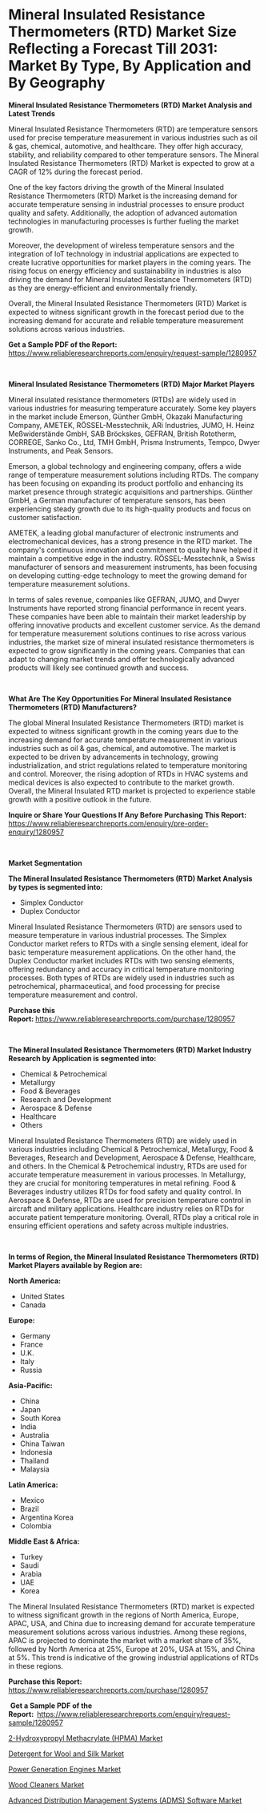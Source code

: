 <p><h1>Mineral Insulated Resistance Thermometers (RTD) Market Size Reflecting a Forecast Till 2031: Market By Type, By Application and By Geography</h1></p><p><strong>Mineral Insulated Resistance Thermometers (RTD) Market Analysis and Latest Trends</strong></p>
<p><p>Mineral Insulated Resistance Thermometers (RTD) are temperature sensors used for precise temperature measurement in various industries such as oil & gas, chemical, automotive, and healthcare. They offer high accuracy, stability, and reliability compared to other temperature sensors. The Mineral Insulated Resistance Thermometers (RTD) Market is expected to grow at a CAGR of 12% during the forecast period.</p><p>One of the key factors driving the growth of the Mineral Insulated Resistance Thermometers (RTD) Market is the increasing demand for accurate temperature sensing in industrial processes to ensure product quality and safety. Additionally, the adoption of advanced automation technologies in manufacturing processes is further fueling the market growth.</p><p>Moreover, the development of wireless temperature sensors and the integration of IoT technology in industrial applications are expected to create lucrative opportunities for market players in the coming years. The rising focus on energy efficiency and sustainability in industries is also driving the demand for Mineral Insulated Resistance Thermometers (RTD) as they are energy-efficient and environmentally friendly.</p><p>Overall, the Mineral Insulated Resistance Thermometers (RTD) Market is expected to witness significant growth in the forecast period due to the increasing demand for accurate and reliable temperature measurement solutions across various industries.</p></p>
<p><strong>Get a Sample PDF of the Report:&nbsp;</strong> <a href="https://www.reliableresearchreports.com/enquiry/request-sample/1280957">https://www.reliableresearchreports.com/enquiry/request-sample/1280957</a></p>
<p>&nbsp;</p>
<p><strong>Mineral Insulated Resistance Thermometers (RTD) Major Market Players</strong></p>
<p><p>Mineral insulated resistance thermometers (RTDs) are widely used in various industries for measuring temperature accurately. Some key players in the market include Emerson, Günther GmbH, Okazaki Manufacturing Company, AMETEK, RÖSSEL-Messtechnik, ARi Industries, JUMO, H. Heinz Meßwiderstände GmbH, SAB Bröckskes, GEFRAN, British Rototherm, CORREGE, Sanko Co., Ltd, TMH GmbH, Prisma Instruments, Tempco, Dwyer Instruments, and Peak Sensors.</p><p>Emerson, a global technology and engineering company, offers a wide range of temperature measurement solutions including RTDs. The company has been focusing on expanding its product portfolio and enhancing its market presence through strategic acquisitions and partnerships. Günther GmbH, a German manufacturer of temperature sensors, has been experiencing steady growth due to its high-quality products and focus on customer satisfaction.</p><p>AMETEK, a leading global manufacturer of electronic instruments and electromechanical devices, has a strong presence in the RTD market. The company's continuous innovation and commitment to quality have helped it maintain a competitive edge in the industry. RÖSSEL-Messtechnik, a Swiss manufacturer of sensors and measurement instruments, has been focusing on developing cutting-edge technology to meet the growing demand for temperature measurement solutions.</p><p>In terms of sales revenue, companies like GEFRAN, JUMO, and Dwyer Instruments have reported strong financial performance in recent years. These companies have been able to maintain their market leadership by offering innovative products and excellent customer service. As the demand for temperature measurement solutions continues to rise across various industries, the market size of mineral insulated resistance thermometers is expected to grow significantly in the coming years. Companies that can adapt to changing market trends and offer technologically advanced products will likely see continued growth and success.</p></p>
<p>&nbsp;</p>
<p><strong>What Are The Key Opportunities For Mineral Insulated Resistance Thermometers (RTD) Manufacturers?</strong></p>
<p><p>The global Mineral Insulated Resistance Thermometers (RTD) market is expected to witness significant growth in the coming years due to the increasing demand for accurate temperature measurement in various industries such as oil & gas, chemical, and automotive. The market is expected to be driven by advancements in technology, growing industrialization, and strict regulations related to temperature monitoring and control. Moreover, the rising adoption of RTDs in HVAC systems and medical devices is also expected to contribute to the market growth. Overall, the Mineral Insulated RTD market is projected to experience stable growth with a positive outlook in the future.</p></p>
<p><strong>Inquire or Share Your Questions If Any Before Purchasing This Report:</strong> <a href="https://www.reliableresearchreports.com/enquiry/pre-order-enquiry/1280957">https://www.reliableresearchreports.com/enquiry/pre-order-enquiry/1280957</a></p>
<p>&nbsp;</p>
<p><strong>Market Segmentation</strong></p>
<p><strong>The Mineral Insulated Resistance Thermometers (RTD) Market Analysis by types is segmented into:</strong></p>
<p><ul><li>Simplex Conductor</li><li>Duplex Conductor</li></ul></p>
<p><p>Mineral Insulated Resistance Thermometers (RTD) are sensors used to measure temperature in various industrial processes. The Simplex Conductor market refers to RTDs with a single sensing element, ideal for basic temperature measurement applications. On the other hand, the Duplex Conductor market includes RTDs with two sensing elements, offering redundancy and accuracy in critical temperature monitoring processes. Both types of RTDs are widely used in industries such as petrochemical, pharmaceutical, and food processing for precise temperature measurement and control.</p></p>
<p><strong>Purchase this Report:&nbsp;</strong><a href="https://www.reliableresearchreports.com/purchase/1280957">https://www.reliableresearchreports.com/purchase/1280957</a></p>
<p>&nbsp;</p>
<p><strong>The Mineral Insulated Resistance Thermometers (RTD) Market Industry Research by Application is segmented into:</strong></p>
<p><ul><li>Chemical & Petrochemical</li><li>Metallurgy</li><li>Food & Beverages</li><li>Research and Development</li><li>Aerospace & Defense</li><li>Healthcare</li><li>Others</li></ul></p>
<p><p>Mineral Insulated Resistance Thermometers (RTD) are widely used in various industries including Chemical & Petrochemical, Metallurgy, Food & Beverages, Research and Development, Aerospace & Defense, Healthcare, and others. In the Chemical & Petrochemical industry, RTDs are used for accurate temperature measurement in various processes. In Metallurgy, they are crucial for monitoring temperatures in metal refining. Food & Beverages industry utilizes RTDs for food safety and quality control. In Aerospace & Defense, RTDs are used for precision temperature control in aircraft and military applications. Healthcare industry relies on RTDs for accurate patient temperature monitoring. Overall, RTDs play a critical role in ensuring efficient operations and safety across multiple industries.</p></p>
<p>&nbsp;</p>
<p><strong>In terms of Region, the Mineral Insulated Resistance Thermometers (RTD) Market Players available by Region are:</strong></p>
<p>
    <p> <strong> North America: </strong>
        <ul>
            <li>United States</li>
            <li>Canada</li>
        </ul>
        </p> 
    <p> <strong> Europe: </strong>
        <ul>
            <li>Germany</li>
            <li>France</li>
            <li>U.K.</li>
            <li>Italy</li>
            <li>Russia</li>
        </ul>
        </p> 
    <p> <strong> Asia-Pacific: </strong>
        <ul>
            <li>China</li>
            <li>Japan</li>
            <li>South Korea</li>
            <li>India</li>
            <li>Australia</li>
            <li>China Taiwan</li>
            <li>Indonesia</li>
            <li>Thailand</li>
            <li>Malaysia</li>
        </ul>
        </p> 
    <p> <strong> Latin America: </strong>
        <ul>
            <li>Mexico</li>
            <li>Brazil</li>
            <li>Argentina Korea</li>
            <li>Colombia</li>
        </ul>
        </p> 
    <p> <strong> Middle East & Africa: </strong>
        <ul>
            <li>Turkey</li>
            <li>Saudi</li>
            <li>Arabia</li>
            <li>UAE</li>
            <li>Korea</li>
        </ul>
    </p>
    </p>
<p><p>The Mineral Insulated Resistance Thermometers (RTD) market is expected to witness significant growth in the regions of North America, Europe, APAC, USA, and China due to increasing demand for accurate temperature measurement solutions across various industries. Among these regions, APAC is projected to dominate the market with a market share of 35%, followed by North America at 25%, Europe at 20%, USA at 15%, and China at 5%. This trend is indicative of the growing industrial applications of RTDs in these regions.</p></p>
<p><strong>Purchase this Report: </strong><a href="https://www.reliableresearchreports.com/purchase/1280957">https://www.reliableresearchreports.com/purchase/1280957</a></p>
<p>&nbsp;<strong>Get a Sample PDF of the Report:&nbsp;&nbsp;</strong><a href="https://www.reliableresearchreports.com/enquiry/request-sample/1280957">https://www.reliableresearchreports.com/enquiry/request-sample/1280957</a></p>
<p><strong></strong></p>
<p><p><a href="https://github.com/pizolina/Market-Research-Report-List-3/blob/main/2-hydroxypropyl-methacrylate-hpma-market.md">2-Hydroxypropyl Methacrylate (HPMA) Market</a></p><p><a href="https://medium.com/@karenglover656/detergent-for-wool-and-silk-market-research-report-its-history-and-forecast-2024-to-2031-203037894d38">Detergent for Wool and Silk Market</a></p><p><a href="https://medium.com/p/b25f9c3df674/edit">Power Generation Engines Market</a></p><p><a href="https://medium.com/@karenglover656/wood-cleaners-market-insight-market-trends-growth-forecasted-from-2024-to-2031-d7ac11f15254">Wood Cleaners Market</a></p><p><a href="https://github.com/danielneavesallisons03mba/Market-Research-Report-List-1/blob/main/advanced-distribution-management-systems-adms-software-market.md">Advanced Distribution Management Systems (ADMS) Software Market</a></p></p>